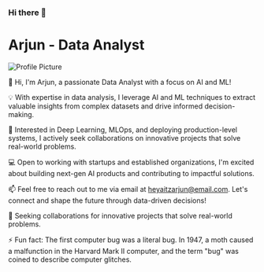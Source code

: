 ### Hi there 👋
# Arjun - Data Analyst

![Profile Picture](link-to-your-profile-picture)

👋 Hi, I'm Arjun, a passionate Data Analyst with a focus on AI and ML!

💡 With expertise in data analysis, I leverage AI and ML techniques to extract valuable insights from complex datasets and drive informed decision-making.

🌟 Interested in Deep Learning, MLOps, and deploying production-level systems, I actively seek collaborations on innovative projects that solve real-world problems.

💻 Open to working with startups and established organizations, I'm excited about building next-gen AI products and contributing to impactful solutions.

📫 Feel free to reach out to me via email at [heyaitzarjun@email.com](mailto:heyaitzarjun@email.com). Let's connect and shape the future through data-driven decisions!

🔭 Seeking collaborations for innovative projects that solve real-world problems.
 
⚡ Fun fact: The first computer bug was a literal bug. In 1947, a moth caused a malfunction in the Harvard Mark II computer, and the term "bug" was coined to describe computer glitches.


